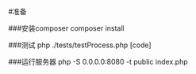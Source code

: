 #准备

###安装composer
  composer install
 
###测试
  php ./tests/testProcess.php [code]
  
###运行服务器
  php -S 0.0.0.0:8080 -t public index.php